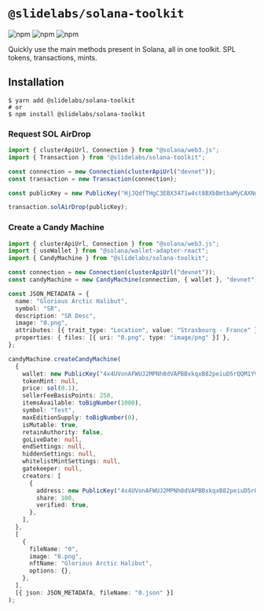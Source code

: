# `@slidelabs/solana-toolkit`

![npm](https://img.shields.io/npm/v/@slidelabs/solana-toolkit)
![npm](https://img.shields.io/npm/dm/@slidelabs/solana-toolkit)
![npm](https://img.shields.io/npm/l/@slidelabs/solana-toolkit)

Quickly use the main methods present in Solana, all in one toolkit. SPL tokens, transactions, mints.

## Installation

```shell
$ yarn add @slidelabs/solana-toolkit
# or
$ npm install @slidelabs/solana-toolkit
```

### Request SOL AirDrop

```typescript
import { clusterApiUrl, Connection } from "@solana/web3.js";
import { Transaction } from "@slidelabs/solana-toolkit";

const connection = new Connection(clusterApiUrl("devnet"));
const transaction = new Transaction(connection);

const publicKey = new PublicKey("HjJQdfTHgC3EBX3471w4st8BXbBmtbaMyCAXNgcUb7dq");

transaction.solAirDrop(publicKey);
```

### Create a Candy Machine

```typescript
import { clusterApiUrl, Connection } from "@solana/web3.js";
import { useWallet } from "@solana/wallet-adapter-react";
import { CandyMachine } from "@slidelabs/solana-toolkit";

const connection = new Connection(clusterApiUrl("devnet"));
const candyMachine = new CandyMachine(connection, { wallet }, "devnet");

const JSON_METADATA = {
  name: "Glorious Arctic Halibut",
  symbol: "SR",
  description: "SR Desc",
  image: "0.png",
  attributes: [{ trait_type: "Location", value: "Strasbourg - France" }],
  properties: { files: [{ uri: "0.png", type: "image/png" }] },
};

candyMachine.createCandyMachine(
  {
    wallet: new PublicKey("4x4UVonAFWUJ2MPNh8dVAPBBxkqxB82peiuD5rQQM1YV"),
    tokenMint: null,
    price: sol(0.1),
    sellerFeeBasisPoints: 250,
    itemsAvailable: toBigNumber(1000),
    symbol: "Test",
    maxEditionSupply: toBigNumber(0),
    isMutable: true,
    retainAuthority: false,
    goLiveDate: null,
    endSettings: null,
    hiddenSettings: null,
    whitelistMintSettings: null,
    gatekeeper: null,
    creators: [
      {
        address: new PublicKey("4x4UVonAFWUJ2MPNh8dVAPBBxkqxB82peiuD5rQQM1YV"),
        share: 100,
        verified: true,
      },
    ],
  },
  [
    {
      fileName: "0",
      image: "0.png",
      nftName: "Glorious Arctic Halibut",
      options: {},
    },
  ],
  [{ json: JSON_METADATA, fileName: "0.json" }]
);
```
